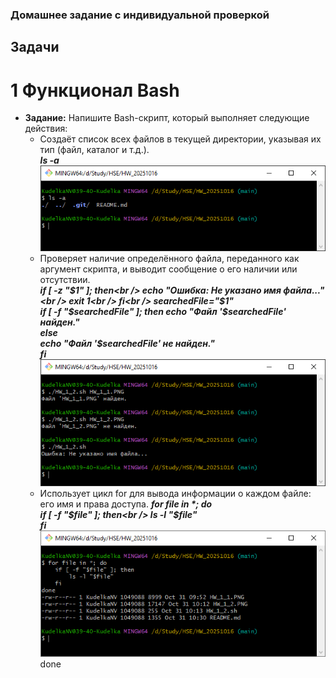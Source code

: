 ###  Домашнее задание с индивидуальной проверкой
##  Задачи
#   1 Функционал Bash

* **Задание:** Напишите Bash-скрипт, который выполняет следующие действия:
    -	Создаёт список всех файлов в текущей директории, указывая их тип (файл, каталог и т.д.).<br />
        <b><i>ls -a</b></i><br />
        ![ex_1_1](HW_1_1.PNG) <br />
    -  Проверяет наличие определённого файла, переданного как аргумент скрипта, и выводит сообщение о его наличии или отсутствии.<br />
        <b><i>if [ -z "$1" ]; then<br />
        echo "Ошибка: Не указано имя файла..."<br />
        exit 1<br />
        fi<br />
        searchedFile="$1"<br />
        if [ -f "$searchedFile" ]; then 
        echo "Файл '$searchedFile' найден."<br />
        else<br />
        echo "Файл '$searchedFile' не найден."<br />
        fi<br /></b></i>
        ![ex_1_2](HW_1_2.PNG)<br />
    -  Использует цикл for для вывода информации о каждом файле: его имя и права доступа.
        <b><i>for file in *; do<br />
        if [ -f "$file" ]; then<br />
        ls -l "$file"<br />
        fi<br /></b></i>
        ![ex_1_3](HW_1_3.PNG)<br />
done
